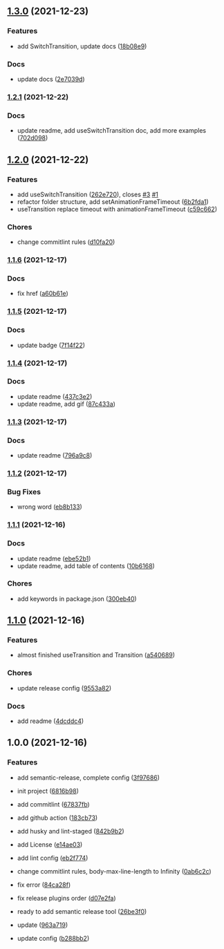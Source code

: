 ## [1.3.0](https://github.com/iamyoki/transition-hook/compare/v1.2.1...v1.3.0) (2021-12-23)


### Features

* add SwitchTransition, update docs ([18b08e9](https://github.com/iamyoki/transition-hook/commit/18b08e9682e19a40b0b5648aebb3fe52ba9210cd))


### Docs

* update docs ([2e7039d](https://github.com/iamyoki/transition-hook/commit/2e7039d06d353f2449f587016a5db4196ad3a380))

### [1.2.1](https://github.com/iamyoki/transition-hook/compare/v1.2.0...v1.2.1) (2021-12-22)


### Docs

* update readme, add useSwitchTransition doc, add more examples ([702d098](https://github.com/iamyoki/transition-hook/commit/702d098cac35ecd4839f33a67b4e3b57f15b35e4))

## [1.2.0](https://github.com/iamyoki/transition-hook/compare/v1.1.6...v1.2.0) (2021-12-22)


### Features

* add useSwitchTransition ([262e720](https://github.com/iamyoki/transition-hook/commit/262e7207f0154a60117c95f1415ac7f16e1086c3)), closes [#3](https://github.com/iamyoki/transition-hook/issues/3) [#1](https://github.com/iamyoki/transition-hook/issues/1)
* refactor folder structure, add setAnimationFrameTimeout ([6b2fda1](https://github.com/iamyoki/transition-hook/commit/6b2fda1fcad1c551583af6f5c6e4861e4468c73f))
* useTransition replace timeout with animationFrameTimeout ([c59c662](https://github.com/iamyoki/transition-hook/commit/c59c662ecb5b1d91242e0c09c6f9ab7f414d59af))


### Chores

* change commitlint rules ([d10fa20](https://github.com/iamyoki/transition-hook/commit/d10fa2023c86180fe3f2aa0f50c6b93f553f90da))

### [1.1.6](https://github.com/iamyoki/transition-hook/compare/v1.1.5...v1.1.6) (2021-12-17)


### Docs

* fix href ([a60b61e](https://github.com/iamyoki/transition-hook/commit/a60b61e8bc3c4fa73196a4340210216db498a799))

### [1.1.5](https://github.com/iamyoki/transition-hook/compare/v1.1.4...v1.1.5) (2021-12-17)


### Docs

* update badge ([7f14f22](https://github.com/iamyoki/transition-hook/commit/7f14f2231c3c2641dfdf3c6bc8433f94af214088))

### [1.1.4](https://github.com/iamyoki/transition-hook/compare/v1.1.3...v1.1.4) (2021-12-17)


### Docs

* update readme ([437c3e2](https://github.com/iamyoki/transition-hook/commit/437c3e2affa9eb7163ff928ebb3be9987e2ba5d2))
* update readme, add gif ([87c433a](https://github.com/iamyoki/transition-hook/commit/87c433ade6b87e7ca6a8dea88a9e0be2603dd07f))

### [1.1.3](https://github.com/iamyoki/transition-hook/compare/v1.1.2...v1.1.3) (2021-12-17)


### Docs

* update readme ([796a9c8](https://github.com/iamyoki/transition-hook/commit/796a9c8a0ae895d158ae19d163a5f6f00502efe5))

### [1.1.2](https://github.com/iamyoki/transition-hook/compare/v1.1.1...v1.1.2) (2021-12-17)


### Bug Fixes

* wrong word ([eb8b133](https://github.com/iamyoki/transition-hook/commit/eb8b133d585dfdd6c56633e0e32c0281b089fdbc))

### [1.1.1](https://github.com/iamyoki/transition-hook/compare/v1.1.0...v1.1.1) (2021-12-16)


### Docs

* update readme ([ebe52b1](https://github.com/iamyoki/transition-hook/commit/ebe52b15f82a89e075403e22cd63c3e7c1b5af7c))
* update readme, add table of contents ([10b6168](https://github.com/iamyoki/transition-hook/commit/10b616870516b510af1e8bcbfbf5802c1fadd21c))


### Chores

* add keywords in package.json ([300eb40](https://github.com/iamyoki/transition-hook/commit/300eb4039f9bd98c12174ca5f2674c9a82749b67))

## [1.1.0](https://github.com/iamyoki/transition-hook/compare/v1.0.0...v1.1.0) (2021-12-16)


### Features

* almost finished useTransition and Transition ([a540689](https://github.com/iamyoki/transition-hook/commit/a540689c7fde0355bb1f859f448e53eb537e0125))


### Chores

* update release config ([9553a82](https://github.com/iamyoki/transition-hook/commit/9553a82235cd0641931cb48c6b38a5440f8d7030))


### Docs

* add readme ([4dcddc4](https://github.com/iamyoki/transition-hook/commit/4dcddc4b13c38fdd96d4cfcfdb5576ba36551c8d))

## 1.0.0 (2021-12-16)


### Features

* add semantic-release, complete config ([3f97686](https://github.com/iamyoki/transition-hook/commit/3f976869abe9001d149d5fb967b41186db52431c))
* init project ([6816b98](https://github.com/iamyoki/transition-hook/commit/6816b981f631ab93c3d243c6c711c4b5792284c3))


* add commitlint ([67837fb](https://github.com/iamyoki/transition-hook/commit/67837fb81f4cdb40901b1431854ee671809e953d))
* add github action ([183cb73](https://github.com/iamyoki/transition-hook/commit/183cb73af3d67e437b21afea02ae723fd76e0a19))
* add husky and lint-staged ([842b9b2](https://github.com/iamyoki/transition-hook/commit/842b9b25ccfdf5221dca34cbace5902cde119774))
* add License ([e14ae03](https://github.com/iamyoki/transition-hook/commit/e14ae034fda91ee1194b716a95a79588c7cf3231))
* add lint config ([eb2f774](https://github.com/iamyoki/transition-hook/commit/eb2f77449dd84340ea24381db5df1108daa238dc))
* change commitlint rules, body-max-line-length to Infinity ([0ab6c2c](https://github.com/iamyoki/transition-hook/commit/0ab6c2c32378e9ba354b0575ea96fa131b602145))
* fix error ([84ca28f](https://github.com/iamyoki/transition-hook/commit/84ca28f1e2800edd36466d29447abffe096ea0ad))
* fix release plugins order ([d07e2fa](https://github.com/iamyoki/transition-hook/commit/d07e2fac943cabb2904c27dc851530fd9cddf242))
* ready to add semantic release tool ([26be3f0](https://github.com/iamyoki/transition-hook/commit/26be3f01c0d6300154f9bbc30f2963607f6fa24f))
* update ([963a719](https://github.com/iamyoki/transition-hook/commit/963a719f9cf8bbd38eeaf10503f5147e8577ffa0))
* update config ([b288bb2](https://github.com/iamyoki/transition-hook/commit/b288bb2c112ba87e1fbf0cc328af96e0e5484460))
